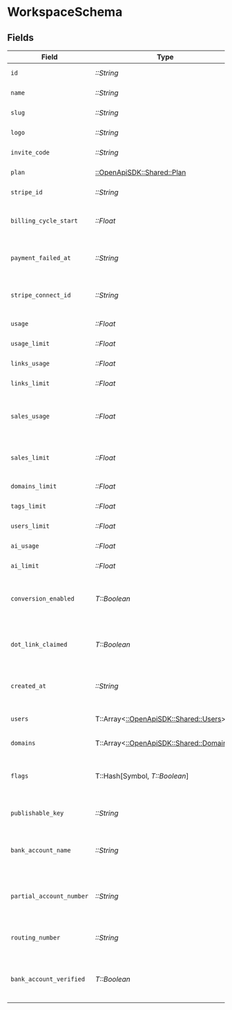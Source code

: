# WorkspaceSchema


## Fields

| Field                                                                         | Type                                                                          | Required                                                                      | Description                                                                   |
| ----------------------------------------------------------------------------- | ----------------------------------------------------------------------------- | ----------------------------------------------------------------------------- | ----------------------------------------------------------------------------- |
| `id`                                                                          | *::String*                                                                    | :heavy_check_mark:                                                            | The unique ID of the workspace.                                               |
| `name`                                                                        | *::String*                                                                    | :heavy_check_mark:                                                            | The name of the workspace.                                                    |
| `slug`                                                                        | *::String*                                                                    | :heavy_check_mark:                                                            | The slug of the workspace.                                                    |
| `logo`                                                                        | *::String*                                                                    | :heavy_check_mark:                                                            | The logo of the workspace.                                                    |
| `invite_code`                                                                 | *::String*                                                                    | :heavy_check_mark:                                                            | The invite code of the workspace.                                             |
| `plan`                                                                        | [::OpenApiSDK::Shared::Plan](../../models/shared/plan.md)                     | :heavy_check_mark:                                                            | The plan of the workspace.                                                    |
| `stripe_id`                                                                   | *::String*                                                                    | :heavy_check_mark:                                                            | The Stripe ID of the workspace.                                               |
| `billing_cycle_start`                                                         | *::Float*                                                                     | :heavy_check_mark:                                                            | The date and time when the billing cycle starts for the workspace.            |
| `payment_failed_at`                                                           | *::String*                                                                    | :heavy_check_mark:                                                            | The date and time when the payment failed for the workspace.                  |
| `stripe_connect_id`                                                           | *::String*                                                                    | :heavy_check_mark:                                                            | [BETA – Dub Conversions]: The Stripe Connect ID of the workspace.             |
| `usage`                                                                       | *::Float*                                                                     | :heavy_check_mark:                                                            | The usage of the workspace.                                                   |
| `usage_limit`                                                                 | *::Float*                                                                     | :heavy_check_mark:                                                            | The usage limit of the workspace.                                             |
| `links_usage`                                                                 | *::Float*                                                                     | :heavy_check_mark:                                                            | The links usage of the workspace.                                             |
| `links_limit`                                                                 | *::Float*                                                                     | :heavy_check_mark:                                                            | The links limit of the workspace.                                             |
| `sales_usage`                                                                 | *::Float*                                                                     | :heavy_check_mark:                                                            | The dollar amount of tracked revenue in the current billing cycle (in cents). |
| `sales_limit`                                                                 | *::Float*                                                                     | :heavy_check_mark:                                                            | The limit of tracked revenue in the current billing cycle (in cents).         |
| `domains_limit`                                                               | *::Float*                                                                     | :heavy_check_mark:                                                            | The domains limit of the workspace.                                           |
| `tags_limit`                                                                  | *::Float*                                                                     | :heavy_check_mark:                                                            | The tags limit of the workspace.                                              |
| `users_limit`                                                                 | *::Float*                                                                     | :heavy_check_mark:                                                            | The users limit of the workspace.                                             |
| `ai_usage`                                                                    | *::Float*                                                                     | :heavy_check_mark:                                                            | The AI usage of the workspace.                                                |
| `ai_limit`                                                                    | *::Float*                                                                     | :heavy_check_mark:                                                            | The AI limit of the workspace.                                                |
| `conversion_enabled`                                                          | *T::Boolean*                                                                  | :heavy_check_mark:                                                            | Whether the workspace has conversion tracking enabled (d.to/conversions).     |
| `dot_link_claimed`                                                            | *T::Boolean*                                                                  | :heavy_check_mark:                                                            | Whether the workspace has claimed a free .link domain. (dub.link/free)        |
| `created_at`                                                                  | *::String*                                                                    | :heavy_check_mark:                                                            | The date and time when the workspace was created.                             |
| `users`                                                                       | T::Array<[::OpenApiSDK::Shared::Users](../../models/shared/users.md)>         | :heavy_check_mark:                                                            | The role of the authenticated user in the workspace.                          |
| `domains`                                                                     | T::Array<[::OpenApiSDK::Shared::Domains](../../models/shared/domains.md)>     | :heavy_check_mark:                                                            | The domains of the workspace.                                                 |
| `flags`                                                                       | T::Hash[Symbol, *T::Boolean*]                                                 | :heavy_minus_sign:                                                            | The feature flags of the workspace, indicating which features are enabled.    |
| `publishable_key`                                                             | *::String*                                                                    | :heavy_check_mark:                                                            | The publishable key of the workspace.                                         |
| `bank_account_name`                                                           | *::String*                                                                    | :heavy_check_mark:                                                            | [BETA – Dub Partners]: The name of the connected bank account.                |
| `partial_account_number`                                                      | *::String*                                                                    | :heavy_check_mark:                                                            | [BETA – Dub Partners]: The partial account number of the bank account.        |
| `routing_number`                                                              | *::String*                                                                    | :heavy_check_mark:                                                            | [BETA – Dub Partners]: The routing number of the bank account.                |
| `bank_account_verified`                                                       | *T::Boolean*                                                                  | :heavy_check_mark:                                                            | [BETA – Dub Partners]: Whether the bank account is verified.                  |